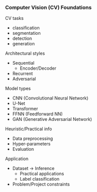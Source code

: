 

### Computer Vision (CV) Foundations
CV tasks
- classification
- segmentation
- detection
- generation

Architectural styles
- Sequential
  - Encoder/Decoder
- Recurrent
- Adversarial

Model types
- CNN (Convolutional Neural Network)
- U-Net
- Transformer
- FFNN (Feedforward NN)
- GAN (Generative Adversarial Network)

Heuristic/Practical info
- Data preprocessing
- Hyper-parameters
- Evaluation

Application
- Dataset -> Inference
  - Practical applications
  - Label classification
- Problem/Project constraints